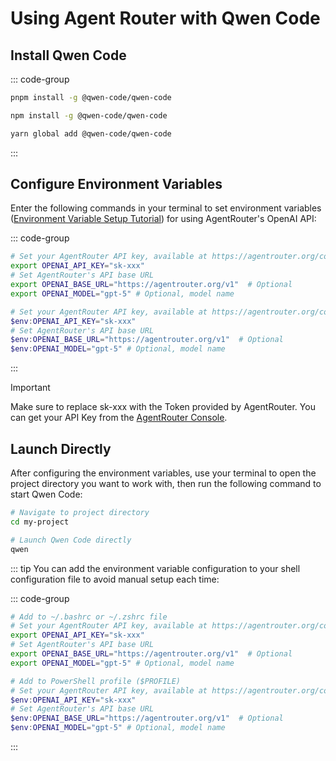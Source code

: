 # Using Agent Router with Qwen Code


## Install Qwen Code

::: code-group

```bash [pnpm]
pnpm install -g @qwen-code/qwen-code
```

```bash [npm]
npm install -g @qwen-code/qwen-code
```

```bash [yarn]
yarn global add @qwen-code/qwen-code
```

:::

## Configure Environment Variables

Enter the following commands in your terminal to set environment variables ([Environment Variable Setup Tutorial](https://www.java.com/en/download/help/path.html)) for using AgentRouter's OpenAI API:

::: code-group

```bash [Linux/macOS]
# Set your AgentRouter API key, available at https://agentrouter.org/console/token
export OPENAI_API_KEY="sk-xxx"
# Set AgentRouter's API base URL
export OPENAI_BASE_URL="https://agentrouter.org/v1"  # Optional
export OPENAI_MODEL="gpt-5" # Optional, model name
```

```powershell [Windows PowerShell]
# Set your AgentRouter API key, available at https://agentrouter.org/console/token
$env:OPENAI_API_KEY="sk-xxx"
# Set AgentRouter's API base URL
$env:OPENAI_BASE_URL="https://agentrouter.org/v1"  # Optional
$env:OPENAI_MODEL="gpt-5" # Optional, model name
```

:::

> [!IMPORTANT]
> Make sure to replace sk-xxx with the Token provided by AgentRouter. You can get your API Key from the [AgentRouter Console](https://agentrouter.org/console/token).


## Launch Directly

After configuring the environment variables, use your terminal to open the project directory you want to work with, then run the following command to start Qwen Code:

```bash
# Navigate to project directory
cd my-project

# Launch Qwen Code directly
qwen
```

::: tip
You can add the environment variable configuration to your shell configuration file to avoid manual setup each time:

::: code-group

```bash [Linux/macOS]
# Add to ~/.bashrc or ~/.zshrc file
# Set your AgentRouter API key, available at https://agentrouter.org/console/token
export OPENAI_API_KEY="sk-xxx"
# Set AgentRouter's API base URL
export OPENAI_BASE_URL="https://agentrouter.org/v1"  # Optional
export OPENAI_MODEL="gpt-5" # Optional, model name
```

```powershell [Windows PowerShell]
# Add to PowerShell profile ($PROFILE)
# Set your AgentRouter API key, available at https://agentrouter.org/console/token
$env:OPENAI_API_KEY="sk-xxx"
# Set AgentRouter's API base URL
$env:OPENAI_BASE_URL="https://agentrouter.org/v1"  # Optional
$env:OPENAI_MODEL="gpt-5" # Optional, model name
```

:::
